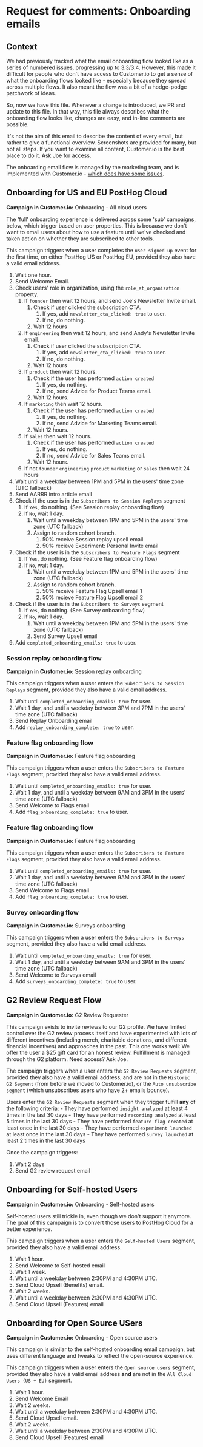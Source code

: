 # Request for comments: Onboarding emails

## Context

We had previously tracked what the email onboarding flow looked like as a series of numbered issues, progressing up to 3.3/3.4. However, this made it difficult for people who don't have access to Customer.io to get a sense of what the onboarding flows looked like - especially because they spread across multiple flows. It also meant the flow was a bit of a hodge-podge patchwork of ideas. 

So, now we have this file. Whenever a change is introduced, we PR and update to this file. In that way, this file always describes what the onboarding flow looks like, changes are easy, and in-line comments are possible. 

It's not the aim of this email to describe the content of every email, but rather to give a functional overview. Screenshots are provided for many, but not all steps. If you want to examine all content, Customer.io is the best place to do it. Ask Joe for access. 

The onboarding email flow is managed by the marketing team, and is implemented with Customer.io - [which does have some issues](https://github.com/PostHog/meta/issues/104).

## Onboarding for US and EU PostHog Cloud
**Campaign in Customer.io:** Onboarding - All cloud users 

The 'full' onboarding experience is delivered across some 'sub' campaigns, below, which trigger based on user properties. This is because we don't want to email users about how to use a feature until we've checked and taken action on whether they are subscribed to other tools.

This campaign triggers when a user completes the `user signed up` event for the first time, on either PostHog US or PostHog EU, provided they also have a valid email address.

1. Wait one hour.
2. Send Welcome Email. 
3. Check users' role in organization, using the `role_at_organization` property.
    1. If `founder` then wait 12 hours, and send Joe's Newsletter Invite email.
        1. Check if user clicked the subscription CTA.
            1. If yes, add `newsletter_cta_clicked: true` to user.
            2. If no, do nothing. 
        2. Wait 12 hours
    2. If `engineering` then wait 12 hours, and send Andy's Newsletter Invite email. 
        1. Check if user clicked the subscription CTA.
            1. If yes, add `newsletter_cta_clicked: true` to user.
            2. If no, do nothing. 
        2. Wait 12 hours
    3. If `product` then wait 12 hours. 
        1. Check if the user has performed `action created`
            1. If yes, do nothing.
            2. If no, send Advice for Product Teams email.
        3. Wait 12 hours.
    4. If `marketing` then wait 12 hours. 
        1. Check if the user has performed `action created`
            1. If yes, do nothing.
            2. If no, send Advice for Marketing Teams email.
        3. Wait 12 hours.
    5. If `sales` then wait 12 hours. 
        1. Check if the user has performed `action created`
            1. If yes, do nothing.
            2. If no, send Advice for Sales Teams email.
        3. Wait 12 hours.
    6. If not `founder` `engineering` `product` `marketing` or `sales` then wait 24 hours
4. Wait until a weekday between 1PM and 5PM in the users' time zone (UTC fallback)
5. Send AARRR intro article email
6. Check if the user is in the `Subscribers to Session Replays` segment
    1. If `Yes`, do nothing. (See Session replay onboarding flow)
    2. If `No`, wait 1 day.
        1. Wait until a weekday between 1PM and 5PM in the users' time zone (UTC fallback)
        2. Assign to random cohort branch. 
            1. 50% receive Session replay upsell email
            2. 50% recieve Experiment: Personal Invite email
7. Check if the user is in the `Subscribers to Feature Flags` segment
    1. If `Yes`, do nothing. (See Feature flag onboarding flow)
    2. If `No`, wait 1 day.
        1. Wait until a weekday between 1PM and 5PM in the users' time zone (UTC fallback)
        2. Assign to random cohort branch. 
            1. 50% receive Feature Flag Upsell email 1
            2. 50% recieve Feature Flag Upsell email 2
8. Check if the user is in the `Subscribers to Surveys` segment
    1. If `Yes`, do nothing. (See Survey onboarding flow)
    2. If `No`, wait 1 day.
        1. Wait until a weekday between 1PM and 5PM in the users' time zone (UTC fallback)
        2. Send Survey Upsell email
9. Add `completed_onboarding_emails: true` to user. 

### Session replay onboarding flow
**Campaign in Customer.io:** Session replay onboarding

This campaign triggers when a user enters the `Subscribers to Session Replays` segment, provided they also have a valid email address. 

1. Wait until `completed_onboarding_emails: true` for user. 
2. Wait 1 day, and until a weekday between 3PM and 7PM in the users' time zone (UTC fallback)
3. Send Replay Onboarding email
4. Add `replay_onboarding_complete: true` to user. 

### Feature flag onboarding flow
**Campaign in Customer.io:** Feature flag onboarding

This campaign triggers when a user enters the `Subscribers to Feature Flags` segment, provided they also have a valid email address. 

1. Wait until `completed_onboarding_emails: true` for user. 
2. Wait 1 day, and until a weekday between 9AM and 3PM in the users' time zone (UTC fallback)
3. Send Welcome to Flags email
4. Add `flag_onboarding_complete: true` to user.

### Feature flag onboarding flow
**Campaign in Customer.io:** Feature flag onboarding

This campaign triggers when a user enters the `Subscribers to Feature Flags` segment, provided they also have a valid email address. 

1. Wait until `completed_onboarding_emails: true` for user. 
2. Wait 1 day, and until a weekday between 9AM and 3PM in the users' time zone (UTC fallback)
3. Send Welcome to Flags email
4. Add `flag_onboarding_complete: true` to user. 

### Survey onboarding flow
**Campaign in Customer.io:** Surveys onboarding

This campaign triggers when a user enters the `Subscribers to Surveys` segment, provided they also have a valid email address. 

1. Wait until `completed_onboarding_emails: true` for user. 
2. Wait 1 day, and until a weekday between 9AM and 3PM in the users' time zone (UTC fallback)
3. Send Welcome to Surveys email
4. Add `surveys_onboarding_complete: true` to user.

##

## G2 Review Request Flow
**Campaign in Customer.io:** G2 Review Requester

This campaign exists to invite reviews to our G2 profile. We have limited control over the G2 review process itself and have experimented with lots of different incentives (including merch, charitable donations, and different financial incentives) and approaches in the past. This one works well: We offer the user a $25 gift card for an honest review. Fulfillment is managed through the G2 platform. Need access? Ask Joe. 

The campaign triggers when a user enters the `G2 Review Requests` segment, provided they also have a valid email address, and are not in the `Historic G2 Segment` (from before we moved to Customer.io), or the `Auto unsubscribe segment` (which unsubscribes users who have 2+ emails bounce).

Users enter the `G2 Review Requests` segment when they trigger fulfill **any** of the following criteria:
    - They have performed `insight analyzed` at least 4 times in the last 30 days
    - They have performed `recording analyzed` at least 5 times in the last 30 days
    - They have performed `feature flag created` at least once in the last 30 days
    - They have performed `experiment launched` at least once in the last 30 days
    - They have performed `survey launched` at least 2 times in the last 30 days

Once the campaign triggers:

1. Wait 2 days
2. Send G2 review request email

## Onboarding for Self-hosted Users
**Campaign in Customer.io:** Onboarding - Self-hosted users

Self-hosted users still trickle in, even though we don't support it anymore. The goal of this campaign is to convert those users to PostHog Cloud for a better experience. 

This campaign triggers when a user enters the `Self-hosted Users` segment, provided they also have a valid email address. 

1. Wait 1 hour. 
2. Send Welcome to Self-hosted email
3. Wait 1 week. 
4. Wait until a weekday between 2:30PM and 4:30PM UTC. 
5. Send Cloud Upsell (Benefits) email. 
6. Wait 2 weeks. 
7. Wait until a weekday between 2:30PM and 4:30PM UTC. 
8. Send Cloud Upsell (Features) email

## Onboarding for Open Source USers
**Campaign in Customer.io:** Onboarding - Open source users

This campaign is similar to the self-hosted onboarding email campaign, but uses different language and tweaks to reflect the open-source experience. 

This campaign triggers when a user enters the `Open source users` segment, provided they also have a valid email address **and** are not in the `All Cloud Users (US + EU)` segment.

1. Wait 1 hour. 
2. Send Welcome Email
3. Wait 2 weeks. 
4. Wait until a weekday between 2:30PM and 4:30PM UTC. 
5. Send Cloud Upsell email. 
6. Wait 2 weeks. 
7. Wait until a weekday between 2:30PM and 4:30PM UTC. 
8. Send Cloud Upsell (Features) email